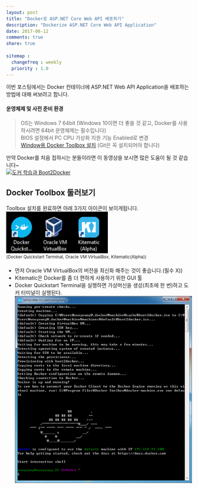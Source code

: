 ```yaml
---
layout: post
title: "Docker로 ASP.NET Core Web API 배포하기"
description: "Dockerize ASP.NET Core Web API Application"
date: 2017-06-12
comments: true
share: true

sitemap :
  changefreq : weekly
  priority : 1.0
---
```


이번 포스팅에서는 Docker 컨테이너에 ASP.NET Web API Application을 배포하는 방법에 대해 써보려고 합니다.

#### 운영체제 및 사전 준비 환경
> OS는 Windows 7 64bit (Windows 10이면 더 좋을 것 같고, Docker를 사용하시려면 64bit 운영체제는 필수입니다)<br>
> BIOS 설정에서 PC CPU 가상화 지원 기능 Enabled로 변경<br>
> [Window용 Docker Toolbox 설치](https://www.docker.com/products/docker-toolbox)
(Git은 꼭 설치되어야 합니다)

만약 Docker를 처음 접하시는 분들이라면 이 동영상을 보시면 많은 도움이 될 것 같습니다~<br>
[![도커 학습과 Boot2Docker](http://img.youtube.com/vi/MqL5exxZDg4/0.jpg)](https://youtu.be/MqL5exxZDg4) 

## Docker Toolbox 둘러보기
Toolbox 설치를 완료하면 아래 3가지 아이콘이 보이게됩니다.<br>
![image_1](/images/post_3/1.png)<br>
<sup>(Docker Quickstart Terminal, Oracle VM VirtualBox, Kitematic(Alpha))</sup>

- 먼저 Oracle VM VirtualBox의 버전을 최신화 해주는 것이 좋습니다.(필수 X))
- Kitematic은 Docker를 좀 더 편하게 사용하기 위한 GUI 툴
- Docker Quickstart Terminal을 실행하면 가상머신을 생성(최초에 한 번)하고 도커 터미널이 실행된다.<br>
![image_2](/images/post_3/2.png)


